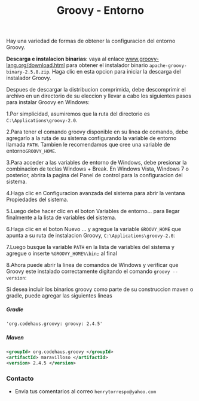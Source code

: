﻿---
title: Groovy - Entorno
description: Instalacion de Groovy y configuracion de variables de entorno
categories: 
  - Blog
  - Groovy
comments: true
---

Hay una variedad de formas de obtener la configuracion del entorno Groovy.

**Descarga e instalacion binarias**: vaya al enlace www.groovy-lang.org/download.html para obtener el instalador binario `apache-groovy-binary-2.5.8.zip`. Haga clic en esta opcion para iniciar la descarga del instalador Groovy.

Despues de descargar la distribucion comprimida, debe descomprimir el archivo en un directorio de su eleccion y llevar a cabo los siguientes pasos para instalar Groovy en Windows:

1.Por simplicidad, asumiremos que la ruta del directorio es `C:\Applications\groovy-2.0`. 

2.Para tener el comando groovy disponible en su linea de comando, debe agregarlo a la ruta de su sistema configurando la variable de entorno llamada `PATH`. Tambien le recomendamos que cree una variable de entorno`GROOVY_HOME`.

3.Para acceder a las variables de entorno de Windows, debe presionar la combinacion de teclas Windows + Break. En Windows Vista, Windows 7 o posterior, abrira la pagina del Panel de control para la configuracion del sistema.

4.Haga clic en Configuracion avanzada del sistema para abrir la ventana Propiedades del sistema.

5.Luego debe hacer clic en el boton Variables de entorno... para llegar finalmente a la lista de variables del sistema.

6.Haga clic en el boton Nuevo ... y agregue la variable `GROOVY_HOME` que apunta a su ruta de instalacion Groovy, `C:\Applications\groovy-2.0`:

7.Luego busque la variable `PATH` en la lista de variables del sistema y agregue o inserte `%GROOVY_HOME%\bin;` al final

8.Ahora puede abrir la linea de comandos de Windows y verificar que Groovy este instalado correctamente digitando el comando `groovy --version`:

Si desea incluir los binarios groovy como parte de su construccion maven o gradle, puede agregar las siguientes lineas

##### Gradle

```xml
'org.codehaus.groovy: groovy: 2.4.5'
````

##### Maven

```xml
<groupId> org.codehaus.groovy </groupId>
<artifactId> maravilloso </artifactId>
<version> 2.4.5 </version>
```

### Contacto

- Envia tus comentarios al correo `henrytorrespo@yahoo.com`
